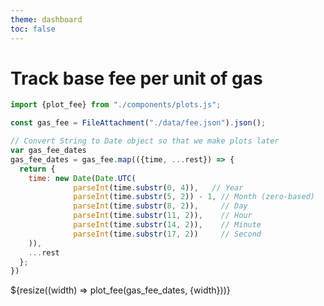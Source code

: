 ```yaml
---
theme: dashboard
toc: false
---
```


# Track base fee per unit of gas

```js
import {plot_fee} from "./components/plots.js";
```

```js
const gas_fee = FileAttachment("./data/fee.json").json();
```

```js
// Convert String to Date object so that we make plots later
var gas_fee_dates
gas_fee_dates = gas_fee.map(({time, ...rest}) => {
  return {
    time: new Date(Date.UTC(
              parseInt(time.substr(0, 4)),   // Year
              parseInt(time.substr(5, 2)) - 1, // Month (zero-based)
              parseInt(time.substr(8, 2)),     // Day
              parseInt(time.substr(11, 2)),    // Hour
              parseInt(time.substr(14, 2)),    // Minute
              parseInt(time.substr(17, 2))     // Second
    )),
    ...rest
  };
})
```

<div class="grid grid-cols-1">
    <div class="card">${resize((width) => plot_fee(gas_fee_dates, {width}))} </div>
</div>
